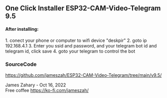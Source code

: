 
<h2>One Click Installer ESP32-CAM-Video-Telegram 9.5 </h2>

<script type="module" src="https://unpkg.com/esp-web-tools@9.0.3/dist/web/install-button.js?module"></script>   
<esp-web-install-button manifest="manifest.json"></esp-web-install-button>   
              
         
<h4>After installing:</h4>
1.  conect your phone or computer to wifi device "deskpir"
2.  goto ip 192.168.4.1
3.  Enter you ssid and password, and your telegram bot id and telegram id, click save
4.  goto your telegram to control the bot
          
<h3>SourceCode</h3>

  <a href="https://github.com/jameszah/ESP32-CAM-Video-Telegram/tree/main/v9.5/">https://github.com/jameszah/ESP32-CAM-Video-Telegram/tree/main/v9.5/</a>      
     
       
James Zahary - Oct 16, 2022      
Free coffee <a href="https://ko-fi.com/jameszah">https://ko-fi.com/jameszah/</a>    


